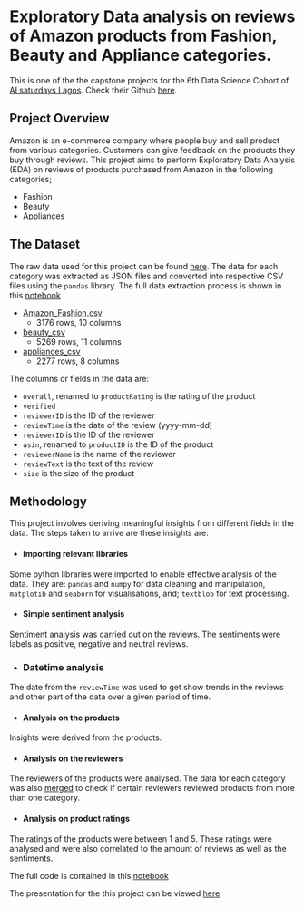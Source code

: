 # Exploratory Data analysis on reviews of Amazon products from Fashion, Beauty and Appliance categories.

This is one of the the capstone projects for the 6th Data Science Cohort of <a href="https://www.aisaturdayslagos.com/" target="_blank">AI saturdays Lagos</a>. Check their Github [here](https://github.com/AISaturdaysLagos).


## Project Overview
Amazon is an e-commerce company where people buy and sell product from various categories. Customers can give feedback on the products they buy through reviews. This project aims to perform Exploratory Data Analysis (EDA) on reviews of products purchased from Amazon in the following categories;
* Fashion
* Beauty             
* Appliances


## The Dataset
The raw data used for this project can be found [here](https://nijianmo.github.io/amazon/index.html). 
The data for each category was extracted as JSON files and converted into respective CSV files using the `pandas` library. The full data extraction process is shown in this [notebook](https://github.com/ahmadbashorun/AI6-amazon-reviews-EDA-project/blob/main/Data%20extraction/Data_extraction.ipynb)
- [Amazon_Fashion.csv](https://github.com/ahmadbashorun/AI6-amazon-reviews-EDA-project/blob/main/Data%20extraction/Amazon_Fashio.csv)
    - 3176 rows, 10 columns
- [beauty_csv](https://github.com/ahmadbashorun/AI6-amazon-reviews-EDA-project/blob/main/Data%20extraction/beauty.csv)
    - 5269 rows, 11 columns
- [appliances_csv](https://github.com/ahmadbashorun/AI6-amazon-reviews-EDA-project/blob/main/Data%20extraction/appliances.csv)
    - 2277 rows, 8 columns
 
The columns or fields in the data are:
- `overall`, renamed to `productRating` is the rating of the product
- `verified`  
- `reviewerID` is the ID of the reviewer
- `reviewTime` is the date of the review (yyyy-mm-dd)
- `reviewerID` is the ID of the reviewer
- `asin`, renamed to `productID` is the ID of the product
- `reviewerName` is the name of the reviewer
- `reviewText` is the text of the review
- `size` is the size of the product


## Methodology
This project involves deriving meaningful insights from different fields in the data. The steps taken to arrive are these insights are:
- #### Importing relevant libraries
Some python libraries were imported to enable effective analysis of the data. They are: `pandas` and `numpy` for data cleaning and manipulation, `matplotib` and `seaborn` for visualisations, and; `textblob` for text processing.
- #### Simple sentiment analysis
Sentiment analysis was carried out on the reviews. The sentiments were labels as positive, negative and neutral reviews.
- ### Datetime analysis 
The date from the `reviewTime` was used to get show trends in the reviews and other part of the data over a given period of time.
- #### Analysis on the products
Insights were derived from the products.
- #### Analysis on the reviewers
The reviewers of the products were analysed. The data for each category was also [merged](https://github.com/ahmadbashorun/AI6-amazon-reviews-EDA-project/blob/main/Merged%20data.ipynb) to check if certain reviewers reviewed products from more than one category.
- #### Analysis on product ratings
The ratings of the products were between 1 and 5. These ratings were analysed and were also correlated to the amount of reviews as well as the sentiments.






The full code is contained in this [notebook](https://github.com/ahmadbashorun/AI6-amazon-reviews-EDA-project/blob/main/Exploratory_data_analysis.ipynb)

The presentation for the this project can be viewed [here](https://docs.google.com/presentation/d/10TDFLftXiyslDUhcs6tsrhxGGjjojHUwgDK3p46nrPc/edit?usp=sharing)




